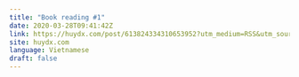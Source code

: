 ```yaml
---
title: "Book reading #1"
date: 2020-03-28T09:41:42Z
link: https://huydx.com/post/613824334310653952?utm_medium=RSS&utm_source=news.12bit.vn
site: huydx.com
language: Vietnamese
draft: false
---
```

